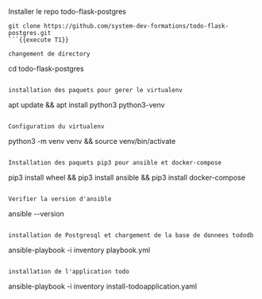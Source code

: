Installer le repo todo-flask-postgres
```
git clone https://github.com/system-dev-formations/todo-flask-postgres.git
```{{execute T1}}

changement de directory
```
cd todo-flask-postgres
```{{execute T1}}

installation des paquets pour gerer le virtualenv
```
apt update && apt install python3 python3-venv
```{{execute T1}}
 
Configuration du virtualenv
```
python3 -m venv venv && source venv/bin/activate
```{{execute T1}}
 
Installation des paquets pip3 pour ansible et docker-compose
```
pip3 install wheel && pip3 install ansible  && pip3 install docker-compose
```{{execute T1}} 

Verifier la version d'ansible
```
ansible --version
```{{execute T1}}

installation de Postgresql et chargement de la base de donnees tododb
```
ansible-playbook -i inventory playbook.yml
```{{execute T1}}
 
installation de l'application todo
```
ansible-playbook -i inventory install-todoapplication.yaml
```{{execute T1}}
 
